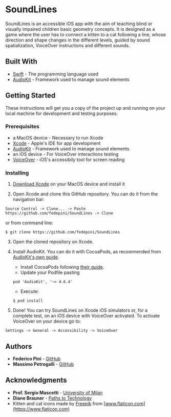 # SoundLines

SoundLines is an accessible iOS app with the aim of teaching blind or visually impaired children basic geometry concepts. It is designed as a game where the user has to connect a kitten to a cat following a line, whose direction and shape changes in the different levels, guided by sound spatialization, VoiceOver instructions and different sounds.

## Built With

* [Swift](https://www.apple.com/swift/) - The programming language used
* [AudioKit](https://audiokit.io/) - Framework used to manage sound elements

## Getting Started

These instructions will get you a copy of the project up and running on your local machine for development and testing purposes.

### Prerequisites

* a MacOS device - Necessary to run Xcode
* [Xcode](https://developer.apple.com/xcode/) - Apple's IDE for app development
* [AudioKit](https://audiokit.io/) - Framework used to manage sound elements
* an iOS device - For VoiceOver interactions testing
* [VoiceOver](https://www.apple.com/accessibility/) - iOS's accessibily tool for screen reading

### Installing

1. [Download Xcode](https://apps.apple.com/it/app/xcode/id497799835?mt=12) on your MacOS device and install it

2. Open Xcode and clone this GitHub repository. You can do it from the navigation bar:

```
Source Control -> Clone... -> Paste https://github.com/fedepini/SoundLines -> Clone
```

or from command line:

```
$ git clone https://github.com/fedepini/SoundLines
```

3. Open the cloned repository on Xcode.

4. Install AudioKit. You can do it with CocoaPods, as recommended from [AudioKit's own guide](https://audiokit.io/downloads/).
    * Install CocoaPods following [their guide](https://guides.cocoapods.org/using/getting-started.html).
    * Update your Podfile pasting

    ```
    pod 'AudioKit', '~> 4.6.4'
    ```
    * Execute:

    ```
    $ pod install
    ```

5. Done! You can try SoundLines on Xcode iOS simulators or, for a complete test, on an iOS device with VoiceOver activated. To activate VoiceOver on your device go to:

```
Settings -> General -> Accessibility -> VoiceOver
```


## Authors

* **Federico Pini** - [GitHub](https://github.com/fedepini)
* **Massimo Petrogalli** - [GitHub](https://github.com/MassiPetro)

## Acknowledgments

* **Prof. Sergio Mascetti** - [University of Milan](https://homes.di.unimi.it/mascetti/Sergio_Mascetti_-_home_page/Home.html)
* **Diane Brauner** - [Paths to Technology](https://www.perkinselearning.org/users/diane-brauner)
* Kitten and cat icons made by [Freepik](https://www.freepik.com/home) from [www.flaticon.com](https://www.flaticon.com)
